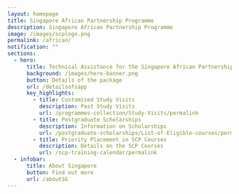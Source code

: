 ```yaml
---
layout: homepage
title: Singapore African Partnership Programme
description: Singapore African Partnership Programme
image: /images/scplogo.png
permalink: /african/
notification: ""
sections:
  - hero:
      title: Technical Assistance for the Singapore African Partnership Programme
      background: /images/hero-banner.png
      button: Details of the package
      url: /detailsofsapp
      key_highlights:
        - title: Customised Study Visits
          description: Past Study Visits
          url: /programmes-collection/Study-Visits/permalink
        - title: Postgraduate Scholarships
          description: Information on Scholarships
          url: /postgraduate-scholarships/List-of-Eligible-courses/permalink
        - title: Priority Placement in SCP Courses
          description: Details on the SCP Courses
          url: /scp-training-calendar/permalink
  - infobar:
      title: About Singapore
      button: Find out more
      url: /aboutSG
---
```


